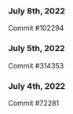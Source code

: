 ### July 8th, 2022

Commit #102294

### July 5th, 2022

Commit #314353


### July 4th, 2022

Commit #72281
